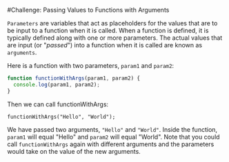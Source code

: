 #Challenge: Passing Values to Functions with Arguments

`Parameters` are variables that act as placeholders for the values that are to be input to a function when it is called. When a function is defined, it is typically defined along with one or more parameters. The actual values that are input (or "*passed*") into a function when it is called are known as `arguments`.

Here is a function with two parameters, `param1` and `param2`:

```js
function functionWithArgs(param1, param2) {
  console.log(param1, param2);
}
```

Then we can call functionWithArgs:

`functionWithArgs("Hello", "World");`

We have passed two arguments, `"Hello"` and `"World"`. Inside the function, `param1` will equal "Hello" and `param2` will equal "World". Note that you could call `functionWithArgs` again with different arguments and the parameters would take on the value of the new arguments.